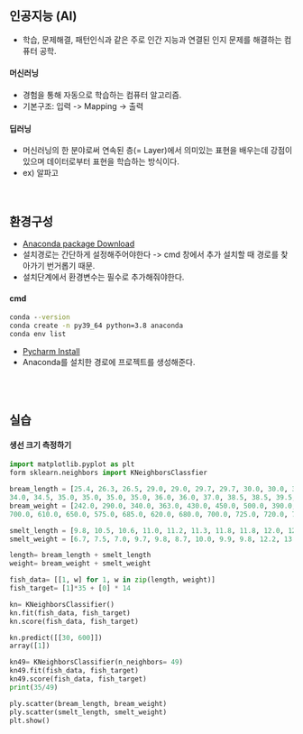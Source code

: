 ## 인공지능 (AI)
- 학습, 문제해결, 패턴인식과 같은 주로 인간 지능과 연결된 인지 문제를 해결하는 컴퓨터 공학.

#### 머신러닝
- 경험을 통해 자동으로 학습하는 컴퓨터 알고리즘.
- 기본구조: 입력 -> Mapping -> 출력

#### 딥러닝
- 머신러닝의 한 분야로써 연속된 층(= Layer)에서 의미있는 표현을 배우는데 강점이 있으며 데이터로부터 표현을 학습하는 방식이다.
- ex) 알파고


<br>

## 환경구성
- [Anaconda package Download](https://www.anaconda.com/)
- 설치경로는 간단하게 설정해주어야한다 -> cmd 창에서 추가 설치할 때 경로를 찾아가기 번거롭기 때문.
- 설치단계에서 환경변수는 필수로 추가해줘야한다. 
#### cmd
```cmd
conda --version
conda create -n py39_64 python=3.8 anaconda
conda env list
```

- [Pycharm Install](https://www.jetbrains.com/ko-kr/pycharm/download/download-thanks.html?platform=windows&code=PCC)
- Anaconda를 설치한 경로에 프로젝트를 생성해준다.


<br>
<br>

## 실습
#### 생선 크기 측정하기
```python
import matplotlib.pyplot as plt
form sklearn.neighbors import KNeighborsClassfier

bream_length = [25.4, 26.3, 26.5, 29.0, 29.0, 29.7, 29.7, 30.0, 30.0, 30.7, 31.0, 31.0, 31.5, 32.0, 32.0, 32.0, 33.0, 33.0, 33.5, 33.5, 34.0, 
34.0, 34.5, 35.0, 35.0, 35.0, 35.0, 36.0, 36.0, 37.0, 38.5, 38.5, 39.5, 41.0, 41.0]
bream_weight = [242.0, 290.0, 340.0, 363.0, 430.0, 450.0, 500.0, 390.0, 450.0, 500.0, 475.0, 500.0, 500.0, 340.0, 600.0, 600.0, 700.0, 
700.0, 610.0, 650.0, 575.0, 685.0, 620.0, 680.0, 700.0, 725.0, 720.0, 714.0, 850.0, 1000.0, 920.0, 955.0, 925.0, 975.0, 950.0]

smelt_length = [9.8, 10.5, 10.6, 11.0, 11.2, 11.3, 11.8, 11.8, 12.0, 12.2, 12.4, 13.0, 14.3, 15.0]
smelt_weight = [6.7, 7.5, 7.0, 9.7, 9.8, 8.7, 10.0, 9.9, 9.8, 12.2, 13.4, 12.2, 19.7, 19.9]

length= bream_length + smelt_length
weight= bream_weight + smelt_weight

fish_data= [[1, w] for 1, w in zip(length, weight)]
fish_target= [1]*35 + [0] * 14

kn= KNeighborsClassifier()
kn.fit(fish_data, fish_target)
kn.score(fish_data, fish_target)

kn.predict([[30, 600]])
array([1])

kn49= KNeighborsClassifier(n_neighbors= 49)
kn49.fit(fish_data, fish_target)
kn49.score(fish_data, fish_target)
print(35/49)

ply.scatter(bream_length, bream_weight)
ply.scatter(smelt_length, smelt_weight)
plt.show()
```
